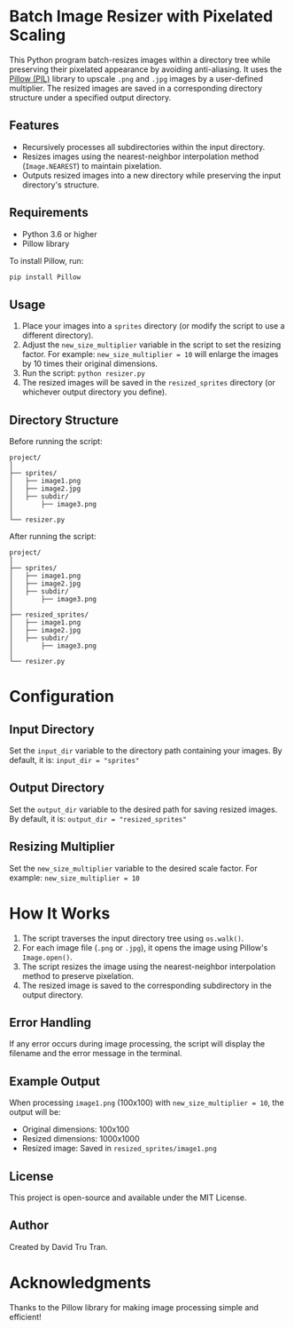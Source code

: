 # Batch Image Resizer with Pixelated Scaling

This Python program batch-resizes images within a directory tree while preserving their pixelated appearance by avoiding anti-aliasing. It uses the [Pillow (PIL)](https://pillow.readthedocs.io/) library to upscale `.png` and `.jpg` images by a user-defined multiplier. The resized images are saved in a corresponding directory structure under a specified output directory.

## Features

- Recursively processes all subdirectories within the input directory.
- Resizes images using the nearest-neighbor interpolation method (`Image.NEAREST`) to maintain pixelation.
- Outputs resized images into a new directory while preserving the input directory's structure.

## Requirements

- Python 3.6 or higher
- Pillow library

To install Pillow, run:

```bash
pip install Pillow
```

## Usage

1. Place your images into a `sprites` directory (or modify the script to use a different directory).
2. Adjust the `new_size_multiplier` variable in the script to set the resizing factor. For example: `new_size_multiplier = 10` will enlarge the images by 10 times their original dimensions.
3. Run the script: `python resizer.py`
4. The resized images will be saved in the `resized_sprites` directory (or whichever output directory you define).

## Directory Structure

Before running the script:
```
project/
│
├── sprites/
│   ├── image1.png
│   ├── image2.jpg
│   ├── subdir/
│       ├── image3.png
│
└── resizer.py
```

After running the script:
```
project/
│
├── sprites/
│   ├── image1.png
│   ├── image2.jpg
│   ├── subdir/
│       ├── image3.png
│
├── resized_sprites/
│   ├── image1.png
│   ├── image2.jpg
│   ├── subdir/
│       ├── image3.png
│
└── resizer.py
```

# Configuration

## Input Directory
Set the `input_dir` variable to the directory path containing your images. By default, it is:
`input_dir = "sprites"`

## Output Directory
Set the `output_dir` variable to the desired path for saving resized images. By default, it is:
`output_dir = "resized_sprites"`

## Resizing Multiplier
Set the `new_size_multiplier` variable to the desired scale factor. For example:
`new_size_multiplier = 10`

# How It Works

1. The script traverses the input directory tree using `os.walk()`.
2. For each image file (`.png` or `.jpg`), it opens the image using Pillow's `Image.open()`.
3. The script resizes the image using the nearest-neighbor interpolation method to preserve pixelation.
4. The resized image is saved to the corresponding subdirectory in the output directory.

## Error Handling

If any error occurs during image processing, the script will display the filename and the error message in the terminal.

## Example Output

When processing `image1.png` (100x100) with `new_size_multiplier = 10`, the output will be:
- Original dimensions: 100x100
- Resized dimensions: 1000x1000
- Resized image: Saved in `resized_sprites/image1.png`

## License

This project is open-source and available under the MIT License.

## Author

Created by David Tru Tran.

#  Acknowledgments

Thanks to the Pillow library for making image processing simple and efficient!
